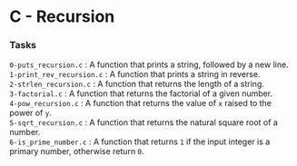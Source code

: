 # C - Recursion

### Tasks

`0-puts_recursion.c` : A function that prints a string, followed by a new line.<br/>
`1-print_rev_recursion.c` : A function that prints a string in reverse.<br/>
`2-strlen_recursion.c` : A function that returns the length of a string.<br/>
`3-factorial.c` : A function that returns the factorial of a given number.<br/>
`4-pow_recursion.c` : A function that returns the value of `x` raised to the power of `y`.<br/>
`5-sqrt_recursion.c` : A function that returns the natural square root of a number.<br/>
`6-is_prime_number.c` : A function that returns `1` if the input integer is a primary number, otherwise return `0`. <br/>
